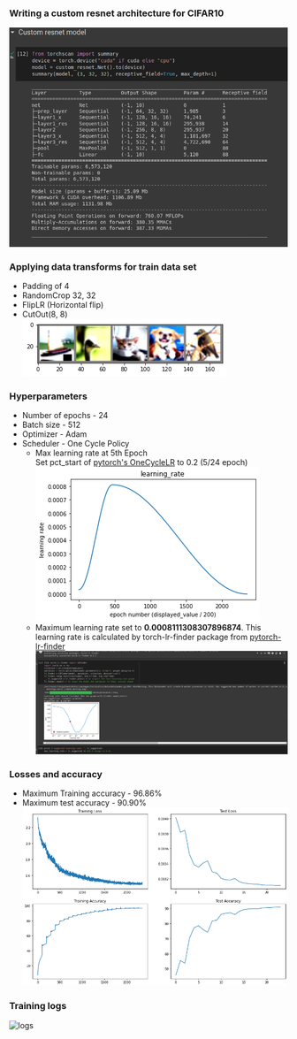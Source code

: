 ### Writing a custom resnet architecture for CIFAR10
![cr](images/param.png)

### Applying data transforms for train data set
- Padding of 4 <br/>
- RandomCrop 32, 32 <br/>
- FlipLR (Horizontal flip)  <br/>
- CutOut(8, 8)  <br/>
![dt](images/train_images.png)

### Hyperparameters
- Number of epochs - 24
- Batch size - 512
- Optimizer - Adam 
- Scheduler - One Cycle Policy 
  - Max learning rate at 5th Epoch <br/>
  Set pct_start of [pytorch's OneCycleLR](https://pytorch.org/docs/stable/generated/torch.optim.lr_scheduler.OneCycleLR.html) to 0.2 (5/24 epoch) <br/>
  ![lr](images/learning_rate_plot.png)
  - Maximum learning rate set to **0.0008111308307896874**. This learning rate is calculated by torch-lr-finder package from [pytorch-lr-finder](https://github.com/davidtvs/pytorch-lr-finder)
  ![max learning rate](images/learning_rate.png)
  
### Losses and accuracy
- Maximum Training accuracy - 96.86%
- Maximum test accuracy - 90.90%
![plots](images/loss_acc_plot.png)

### Training logs
![logs](images/ogs.png)
